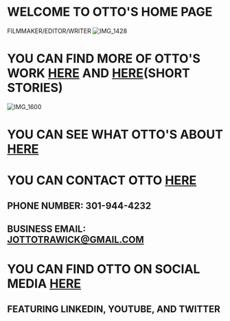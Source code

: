 # WELCOME TO OTTO'S HOME PAGE
FILMMAKER/EDITOR/WRITER
![IMG_1428](https://user-images.githubusercontent.com/83469749/117463489-b9bcc280-af1d-11eb-9bc0-12933b3fa90c.JPG)



# YOU CAN FIND MORE OF OTTO'S WORK [HERE](https://ottotrawick.wixsite.com/website) AND [HERE](https://ottotrawick.wixsite.com/website/selected-work)(SHORT STORIES)
![IMG_1600](https://user-images.githubusercontent.com/83469749/117461846-0901f380-af1c-11eb-84ce-202d570a2cb2.JPG)

# YOU CAN SEE WHAT OTTO'S ABOUT [HERE](https://ottotrawick.wixsite.com/website/about-me)

# YOU CAN CONTACT OTTO [HERE](https://ottotrawick.wixsite.com/website/contact)
## PHONE NUMBER: 301-944-4232
## BUSINESS EMAIL: JOTTOTRAWICK@GMAIL.COM

# YOU CAN FIND OTTO ON SOCIAL MEDIA [HERE](https://linktr.ee/otray2) 
## FEATURING LINKEDIN, YOUTUBE, AND TWITTER



